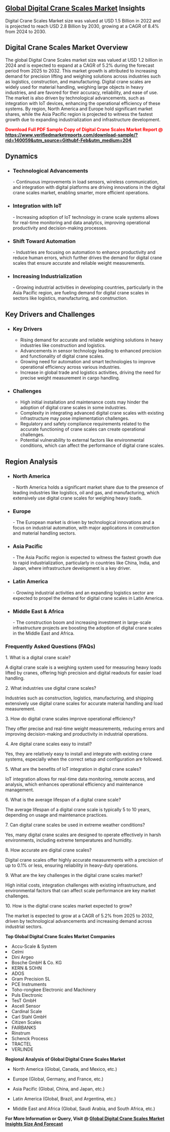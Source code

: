 <h2><a href="https://www.verifiedmarketreports.com/download-sample/?rid=140059&amp;utm_source=Githubf&amp;utm_medium=204" target="_blank">Global Digital Crane Scales Market</a> Insights</h2><p>Digital Crane Scales Market size was valued at USD 1.5 Billion in 2022 and is projected to reach USD 2.8 Billion by 2030, growing at a CAGR of 8.4% from 2024 to 2030.</p><p> <h2>Digital Crane Scales Market Overview</h2> <p>The global Digital Crane Scales market size was valued at USD 1.2 billion in 2024 and is expected to expand at a CAGR of 5.2% during the forecast period from 2025 to 2032. This market growth is attributed to increasing demand for precision lifting and weighing solutions across industries such as logistics, construction, and manufacturing. Digital crane scales are widely used for material handling, weighing large objects in heavy industries, and are favored for their accuracy, reliability, and ease of use. The market is also driven by technological advancements, such as integration with IoT devices, enhancing the operational efficiency of these systems. By region, North America and Europe hold significant market shares, while the Asia Pacific region is projected to witness the fastest growth due to expanding industrialization and infrastructure development.</p> <p><strong><p><span class=""><span style="color: #ff0000;"><strong>Download Full PDF Sample Copy of Digital Crane Scales Market Report</strong> @ </span><a href="https://www.verifiedmarketreports.com/download-sample/?rid=140059&amp;utm_source=Githubf-Feb&amp;utm_medium=204" target="_blank">https://www.verifiedmarketreports.com/download-sample/?rid=140059&amp;utm_source=Githubf-Feb&amp;utm_medium=204</a></span></p></strong></p> <h2>Dynamics</h2> <ul> <li><h3>Technological Advancements</h3> - Continuous improvements in load sensors, wireless communication, and integration with digital platforms are driving innovations in the digital crane scales market, enabling smarter, more efficient operations.</li> <li><h3>Integration with IoT</h3> - Increasing adoption of IoT technology in crane scale systems allows for real-time monitoring and data analytics, improving operational productivity and decision-making processes.</li> <li><h3>Shift Toward Automation</h3> - Industries are focusing on automation to enhance productivity and reduce human errors, which further drives the demand for digital crane scales that ensure accurate and reliable weight measurements.</li> <li><h3>Increasing Industrialization</h3> - Growing industrial activities in developing countries, particularly in the Asia Pacific region, are fueling demand for digital crane scales in sectors like logistics, manufacturing, and construction.</li> </ul> <h2>Key Drivers and Challenges</h2> <ul> <li><h3>Key Drivers</h3> <ul> <li>Rising demand for accurate and reliable weighing solutions in heavy industries like construction and logistics.</li> <li>Advancements in sensor technology leading to enhanced precision and functionality of digital crane scales.</li> <li>Growing need for automation and smart technologies to improve operational efficiency across various industries.</li> <li>Increase in global trade and logistics activities, driving the need for precise weight measurement in cargo handling.</li> </ul> </li> <li><h3>Challenges</h3> <ul> <li>High initial installation and maintenance costs may hinder the adoption of digital crane scales in some industries.</li> <li>Complexity in integrating advanced digital crane scales with existing infrastructure may pose implementation challenges.</li> <li>Regulatory and safety compliance requirements related to the accurate functioning of crane scales can create operational challenges.</li> <li>Potential vulnerability to external factors like environmental conditions, which can affect the performance of digital crane scales.</li> </ul> </li> </ul> <h2>Region Analysis</h2> <ul> <li><h3>North America</h3> - North America holds a significant market share due to the presence of leading industries like logistics, oil and gas, and manufacturing, which extensively use digital crane scales for weighing heavy loads.</li> <li><h3>Europe</h3> - The European market is driven by technological innovations and a focus on industrial automation, with major applications in construction and material handling sectors.</li> <li><h3>Asia Pacific</h3> - The Asia Pacific region is expected to witness the fastest growth due to rapid industrialization, particularly in countries like China, India, and Japan, where infrastructure development is a key driver.</li> <li><h3>Latin America</h3> - Growing industrial activities and an expanding logistics sector are expected to propel the demand for digital crane scales in Latin America.</li> <li><h3>Middle East & Africa</h3> - The construction boom and increasing investment in large-scale infrastructure projects are boosting the adoption of digital crane scales in the Middle East and Africa.</li> </ul> <h3>Frequently Asked Questions (FAQs)</h3> <p>1. What is a digital crane scale?</p> <p>A digital crane scale is a weighing system used for measuring heavy loads lifted by cranes, offering high precision and digital readouts for easier load handling.</p> <p>2. What industries use digital crane scales?</p> <p>Industries such as construction, logistics, manufacturing, and shipping extensively use digital crane scales for accurate material handling and load measurement.</p> <p>3. How do digital crane scales improve operational efficiency?</p> <p>They offer precise and real-time weight measurements, reducing errors and improving decision-making and productivity in industrial operations.</p> <p>4. Are digital crane scales easy to install?</p> <p>Yes, they are relatively easy to install and integrate with existing crane systems, especially when the correct setup and configuration are followed.</p> <p>5. What are the benefits of IoT integration in digital crane scales?</p> <p>IoT integration allows for real-time data monitoring, remote access, and analysis, which enhances operational efficiency and maintenance management.</p> <p>6. What is the average lifespan of a digital crane scale?</p> <p>The average lifespan of a digital crane scale is typically 5 to 10 years, depending on usage and maintenance practices.</p> <p>7. Can digital crane scales be used in extreme weather conditions?</p> <p>Yes, many digital crane scales are designed to operate effectively in harsh environments, including extreme temperatures and humidity.</p> <p>8. How accurate are digital crane scales?</p> <p>Digital crane scales offer highly accurate measurements with a precision of up to 0.1% or less, ensuring reliability in heavy-duty operations.</p> <p>9. What are the key challenges in the digital crane scales market?</p> <p>High initial costs, integration challenges with existing infrastructure, and environmental factors that can affect scale performance are key market challenges.</p> <p>10. How is the digital crane scales market expected to grow?</p> <p>The market is expected to grow at a CAGR of 5.2% from 2025 to 2032, driven by technological advancements and increasing demand across industrial sectors.</p> </p><p><strong>Top Global Digital Crane Scales Market Companies</strong></p><div data-test-id=""><p><li>Accu-Scale & System</li><li> Celmi</li><li> Dini Argeo</li><li> Bosche GmbH & Co. KG</li><li> KERN & SOHN</li><li> ADOS</li><li> Gram Precision SL</li><li> PCE Instruments</li><li> Toho-rongkee Electronic and Machinery</li><li> Puls Electronic</li><li> TesT GmbH</li><li> Ascell Sensor</li><li> Cardinal Scale</li><li> Carl Stahl GmbH</li><li> Citizen Scales</li><li> FAIRBANKS</li><li> Rinstrum</li><li> Schenck Process</li><li> TRACTEL</li><li> VERLINDE</li></p><div><strong>Regional Analysis of&nbsp;Global Digital Crane Scales Market</strong></div><ul><li dir="ltr"><p dir="ltr">North America&nbsp;(Global, Canada, and Mexico, etc.)</p></li><li dir="ltr"><p dir="ltr">Europe (Global, Germany, and France, etc.)</p></li><li dir="ltr"><p dir="ltr">Asia Pacific&nbsp;(Global, China, and Japan, etc.)</p></li><li dir="ltr"><p dir="ltr">Latin America&nbsp;(Global, Brazil, and Argentina, etc.)</p></li><li dir="ltr">Middle East and Africa&nbsp;(Global, Saudi Arabia, and South Africa, etc.)</li></ul><p><strong>For More Information or Query, Visit @&nbsp;</strong><strong><a href="https://www.verifiedmarketreports.com/product/global-digital-crane-scales-market-report-2019-competitive-landscape-trends-and-opportunities/?utm_source=Githubf&amp;utm_medium=204" target="_blank">Global Digital Crane Scales Market Insights Size And Forecast</a></strong></p></div>
